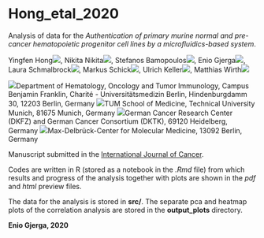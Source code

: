 # Hong_etal_2020
Analysis of data for the *Authentication of primary murine normal and pre-cancer hematopoietic progenitor cell lines by a 
microfluidics-based system*. 

Yingfen Hong<img src="https://latex.codecogs.com/svg.latex?\Large&space;^{1,2}"/>, Nikita Nikita<img src="https://latex.codecogs.com/svg.latex?\Large&space;^{1,2}"/>, Stefanos Bamopoulos<img src="https://latex.codecogs.com/svg.latex?\Large&space;^{1}"/>, Enio Gjerga<img src="https://latex.codecogs.com/svg.latex?\Large&space;^{1}"/>, Laura Schmalbrock<img src="https://latex.codecogs.com/svg.latex?\Large&space;^{1}"/>, Markus Schick<img src="https://latex.codecogs.com/svg.latex?\Large&space;^{1}"/>, Ulrich Keller<img src="https://latex.codecogs.com/svg.latex?\Large&space;^{1,3,4}"/>, Matthias Wirth<img src="https://latex.codecogs.com/svg.latex?\Large&space;^{1}"/>

<img src="https://latex.codecogs.com/svg.latex?\Large&space;^{1}"/>Department of Hematology, Oncology and Tumor Immunology, Campus Benjamin Franklin, Charité - Universitätsmedizin Berlin, Hindenburgdamm 30, 12203 Berlin, Germany
<img src="https://latex.codecogs.com/svg.latex?\Large&space;^{2}"/>TUM School of Medicine, Technical University Munich, 81675 Munich, Germany
<img src="https://latex.codecogs.com/svg.latex?\Large&space;^{3}"/>German Cancer Research Center (DKFZ) and German Cancer Consortium (DKTK), 69120 Heidelberg, Germany
<img src="https://latex.codecogs.com/svg.latex?\Large&space;^{4}"/>Max-Delbrück-Center for Molecular Medicine, 13092 Berlin, Germany

Manuscript submitted in the [International Journal of Cancer](https://onlinelibrary.wiley.com/journal/10970215).

Codes are written in R (stored as a notebook in the *.Rmd* file) from which results and progress of the analysis together with plots are
shown in the *pdf* and *html* preview files. 

The data for the analysis is stored in **src/**.
The separate pca and heatmap plots of the correlation analysis are stored in the **output_plots** directory.

**Enio Gjerga, 2020**
